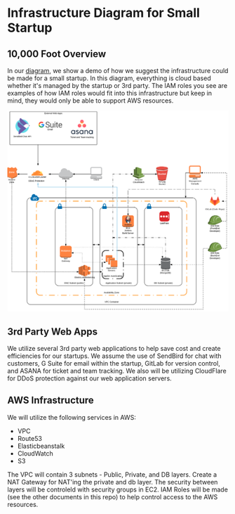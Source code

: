 # Infrastructure Diagram for Small Startup

## 10,000 Foot Overview

In our [diagram](small.png), we show a demo of how we suggest the infrastructure could be made for a small startup. In this diagram, everything is cloud based whether it's managed by the startup or 3rd party. The IAM roles you see are examples of how IAM roles would fit into this infrastructure but keep in mind, they would only be able to support AWS resources.

![](small.png)

## 3rd Party Web Apps

We utilize several 3rd party web applications to help save cost and create efficiencies for our startups. We assume the use of SendBird for chat with customers, G Suite for email within the startup, GitLab for version control, and ASANA for ticket and team tracking. We also will be utilizing CloudFlare for DDoS protection against our web application servers.

## AWS Infrastructure

We will utilize the following services in AWS:

- VPC
- Route53
- Elasticbeanstalk
- CloudWatch
- S3

The VPC will contain 3 subnets - Public, Private, and DB layers. Create a NAT Gateway for NAT'ing the private and db layer. The security between layers will be controleld with security groups in EC2. IAM Roles will be made (see the other documents in this repo) to help control access to the AWS resources.
